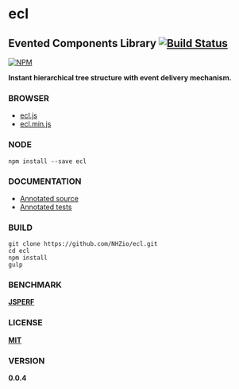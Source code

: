 # ecl

## Evented Components Library [![Build Status][travis-image]][travis-url]
[![NPM][npm-image]][npm-url]

**Instant hierarchical tree structure with event delivery mechanism.**

### BROWSER
* [ecl.js][dist-browser-js-url]
* [ecl.min.js][min-dist-browser-js-url]

### NODE
```
npm install --save ecl
```

### DOCUMENTATION
* [Annotated source][Source]
* [Annotated tests][Tests]

### BUILD
```
git clone https://github.com/NHZio/ecl.git
cd ecl
npm install
gulp
```

### BENCHMARK
**[JSPERF][jsperf-url]**

### LICENSE

**[MIT](LICENSE)**

### VERSION
**0.0.4**

[travis-image]: https://travis-ci.org/NHZio/ecl.svg
[travis-url]: https://travis-ci.org/NHZio/ecl

[npm-image]: https://nodei.co/npm/ecl.png
[npm-url]: https://nodei.co/npm/ecl

[jsperf-url]: http://jsperf.com/ecl

[dist-browser-js-url]: https://raw.githubusercontent.com/NHZio/ecl/master/ecl.js
[min-dist-browser-js-url]: https://raw.githubusercontent.com/NHZio/ecl/master/ecl.min.js

[Source]: ./source/index.litcoffee
[Tests]: ./source/test/index.litcoffee
